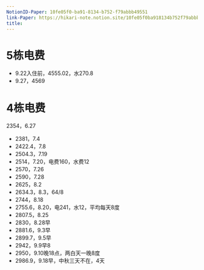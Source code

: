 ```yaml
---
NotionID-Paper: 10fe05f0-ba91-8134-b752-f79abbb49551
link-Paper: https://hikari-note.notion.site/10fe05f0ba918134b752f79abbb49551
title:
---
```

# 5栋电费
- 9.22入住前，4555.02，水270.8
- 9.27，4569

# 4栋电费

2354，6.27
- 2381，7.4
- 2422.4，7.8
- 2504.3，7.19
- 2514，7.20，电费160，水费12
- 2570，7.26
- 2590，7.28
- 2625，8.2
- 2634.3，8.3，64/8
- 2744，8.18
- 2755.6，8.20，电241，水12，平均每天8度
- 2807.5，8.25
- 2830，8.28早
- 2881.6，9.3早
- 2899.7，9.5早
- 2942，9.9早8
- 2950，9.10晚18点，两白天一晚8度
- 2986.9，9.18早，中秋三天不在，4天

